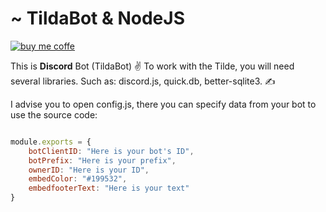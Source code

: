 # ~ TildaBot & NodeJS
[![buy me coffe](https://cdn.discordapp.com/attachments/993136546175778930/994605406418632734/68747470733a2f2f617a3734333730322e766f2e6d7365636e642e6e65742f63646e2f6b6f6669332e706e673f763d30.png)](https://youtu.be/dQw4w9WgXcQ)

This is **Discord** Bot (TildaBot) ✌ To work with the Tilde, you will need several libraries. Such as: discord.js, quick.db, better-sqlite3. ✍

I advise you to open config.js, there you can specify data from your bot to use the source code:
```js

module.exports = {
    botClientID: "Here is your bot's ID",
    botPrefix: "Here is your prefix",
    ownerID: "Here is your ID",
    embedColor: "#199532",
    embedfooterText: "Here is your text"
}

```
